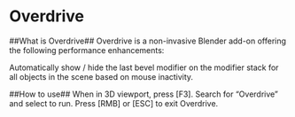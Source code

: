 # Overdrive

##What is Overdrive##
Overdrive is a non-invasive Blender add-on offering the following performance enhancements:

Automatically show / hide the last bevel modifier on the modifier stack for all objects in the scene based on mouse inactivity.

##How to use##
When in 3D viewport, press [F3].  Search for “Overdrive” and select to run.
Press [RMB] or [ESC] to exit Overdrive.
